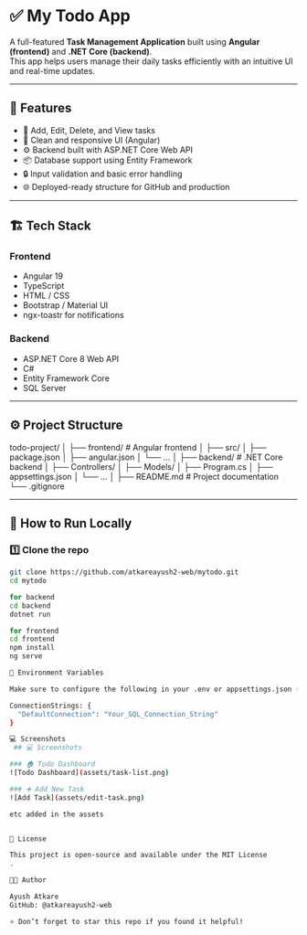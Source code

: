 ﻿# ✅ My Todo App

A full-featured **Task Management Application** built using **Angular (frontend)** and **.NET Core (backend)**.  
This app helps users manage their daily tasks efficiently with an intuitive UI and real-time updates.

---

## 🚀 Features
- 🧾 Add, Edit, Delete, and View tasks
- 🎨 Clean and responsive UI (Angular)
- ⚙️ Backend built with ASP.NET Core Web API
- 📦 Database support using Entity Framework
- 🔒 Input validation and basic error handling
- 🌐 Deployed-ready structure for GitHub and production

---

## 🏗️ Tech Stack

### **Frontend**
- Angular 19  
- TypeScript  
- HTML / CSS  
- Bootstrap / Material UI  
- ngx-toastr for notifications  

### **Backend**
- ASP.NET Core 8 Web API  
- C#  
- Entity Framework Core  
- SQL Server  

---

## ⚙️ Project Structure
todo-project/
│
├── frontend/ # Angular frontend
│ ├── src/
│ ├── package.json
│ ├── angular.json
│ └── ...
│
├── backend/ # .NET Core backend
│ ├── Controllers/
│ ├── Models/
│ ├── Program.cs
│ ├── appsettings.json
│ └── ...
│
├── README.md # Project documentation
└── .gitignore

---

## 🧠 How to Run Locally

### **1️⃣ Clone the repo**
```bash
git clone https://github.com/atkareayush2-web/mytodo.git
cd mytodo

for backend
cd backend
dotnet run

for frontend 
cd frontend
npm install
ng serve

🧰 Environment Variables

Make sure to configure the following in your .env or appsettings.json (not pushed to GitHub):

ConnectionStrings: {
  "DefaultConnection": "Your_SQL_Connection_String"
}

💻 Screenshots 
 ## 💻 Screenshots

### 🏠 Todo Dashboard
![Todo Dashboard](assets/task-list.png)

### ➕ Add New Task
![Add Task](assets/edit-task.png)

etc added in the assets 


📜 License

This project is open-source and available under the MIT License
.

👨‍💻 Author

Ayush Atkare
GitHub: @atkareayush2-web

⭐ Don’t forget to star this repo if you found it helpful!
